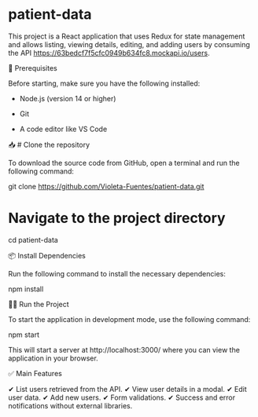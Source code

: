 # patient-data
This project is a React application that uses Redux for state management and allows listing, viewing details, editing, and adding users by consuming the API https://63bedcf7f5cfc0949b634fc8.mockapi.io/users.

🚀 Prerequisites

Before starting, make sure you have the following installed:

* Node.js (version 14 or higher)

* Git

* A code editor like VS Code


📥 # Clone the repository

To download the source code from GitHub, open a terminal and run the following command:

git clone https://github.com/Violeta-Fuentes/patient-data.git

# Navigate to the project directory
cd patient-data


📦 Install Dependencies

Run the following command to install the necessary dependencies:

npm install


🏃‍♂️ Run the Project

To start the application in development mode, use the following command:

npm start

This will start a server at http://localhost:3000/ where you can view the application in your browser.


✅ Main Features

✔ List users retrieved from the API.
✔ View user details in a modal.
✔ Edit user data.
✔ Add new users.
✔ Form validations.
✔ Success and error notifications without external libraries.
